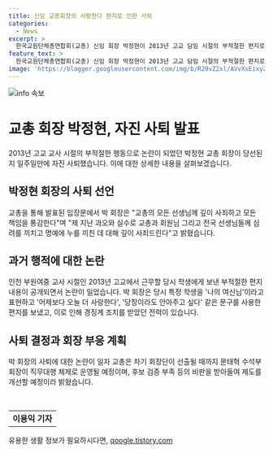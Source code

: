 ```yaml
---
title: 신임 교총회장의 사랑한다 편지로 인한 사퇴
categories:
  - News
excerpt: >
  한국교원단체총연합회(교총) 신임 회장 박정현이 2013년 고교 담임 시절의 부적절한 편지로 논란이 된 후, 당선 일주일만에 자진 사퇴했다. 과거의 부적절한 행동에 대해 깊이 사과하고 심려를 끼쳐 사퇴 의사를 표명했다. 이에 대한 반발이 커지자 사퇴를 결정했으며, 교총은 차기 회장단이 선출될 때까지 수석부회장이 대행하게 될 예정이다. 후보 검증에 대한 비판을 받아들여 제도를 개선하겠다는 입장을 밝혔다.
feature_text: >
  한국교원단체총연합회(교총) 신임 회장 박정현이 2013년 고교 담임 시절의 부적절한 편지로 논란이 된 후, 당선 일주일만에 자진 사퇴했다. 과거의 부적절한 행동에 대해 깊이 사과하고 심려를 끼쳐 사퇴 의사를 표명했다. 이에 대한 반발이 커지자 사퇴를 결정했으며, 교총은 차기 회장단이 선출될 때까지 수석부회장이 대행하게 될 예정이다. 후보 검증에 대한 비판을 받아들여 제도를 개선하겠다는 입장을 밝혔다.
image: 'https://blogger.googleusercontent.com/img/b/R29vZ2xl/AVvXsEixyZcFfHzMRdzZMjFBmAUKJYCLCGyLL1o632UiGVXcaFdKo_bkvkuCioo0uUKlGfBVcT3P84aROyZIXSBEx3Aw5nCQ3pTgDom1WDC4m8eifvWiAmWEEVb4x6G_l8C0QH225ldMjyaFvpxGEBGNO37VmDTDMHGhJPq73UglMfDca1-0aw/s1600/blogspot.png'
---
```


<p><img src="https://blogger.googleusercontent.com/img/b/R29vZ2xl/AVvXsEixyZcFfHzMRdzZMjFBmAUKJYCLCGyLL1o632UiGVXcaFdKo_bkvkuCioo0uUKlGfBVcT3P84aROyZIXSBEx3Aw5nCQ3pTgDom1WDC4m8eifvWiAmWEEVb4x6G_l8C0QH225ldMjyaFvpxGEBGNO37VmDTDMHGhJPq73UglMfDca1-0aw/s1600/blogspot.png" alt="info 속보" /></p>

<h1>교총 회장 박정현, 자진 사퇴 발표</h1>

<p data-ke-size="size16">2013년 고교 교사 시절의 부적절한 행동으로 논란이 되었던 박정현 교총 회장이 당선된 지 일주일만에 자진 사퇴했습니다. 이에 대한 상세한 내용을 살펴보겠습니다.</p>

<h2>박정현 회장의 사퇴 선언</h2>

<p data-ke-size="size16">교총을 통해 발표된 입장문에서 박 회장은 "교총의 모든 선생님께 깊이 사죄하고 모든 책임을 통감한다"며 "제 지난 과오와 실수로 교총과 회원님 그리고 전국 선생님들께 심려를 끼치고 명예에 누를 끼친 데 대해 깊이 사죄드린다"고 밝혔습니다.</p>

<h2>과거 행적에 대한 논란</h2>

<p data-ke-size="size16">인천 부원여중 교사 시절인 2013년 고교에서 근무할 당시 학생에게 보낸 부적절한 편지 내용이 공개되면서 논란이 일었습니다. 박 회장은 당시 특정 학생을 '나의 여신님'이라고 표현하고 '어제보다 오늘 더 사랑한다', '당장이라도 안아주고 싶다' 같은 문구를 사용한 편지를 보냈고, 이로 인해 경징계 조치를 받았던 전력이 있습니다.</p>

<h2>사퇴 결정과 회장 부응 계획</h2>

<p data-ke-size="size16">박 회장의 사퇴에 대한 논란이 일자 교총은 차기 회장단이 선출될 때까지 문태혁 수석부회장이 직무대행 체제로 운영될 예정이며, 후보 검증 부족 등의 비판을 받아들여 제도를 개선할 예정이라 밝혔습니다.</p>

<p data-ke-size="size16">&nbsp;</p>

<table>
<tbody>
<tr>
<td style="text-align: center; height: 17px;"><b>이용익 기자</b></td>
</tr>
</tbody>
</table>
유용한 생활 정보가 필요하시다면, <a href="https://qoogle.tistory.com" rel="dofollow">qoogle.tistory.com</a>


